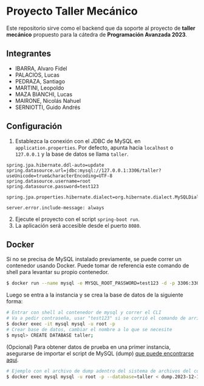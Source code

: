 # Proyecto Taller Mecánico

Este repositorio sirve como el backend que da soporte al proyecto de **taller mecánico** propuesto para la cátedra de **Programación Avanzada 2023**.

## Integrantes
- IBARRA, Alvaro Fidel
- PALACIOS, Lucas
- PEDRAZA, Santiago
- MARTINI, Leopoldo
- MAZA BIANCHI, Lucas
- MAIRONE, Nicolás Nahuel
- SERNIOTTI, Guido Andrés

## Configuración
1. Establezca la conexión con el JDBC de MySQL en `application.properties`. Por defecto, apunta hacia `localhost` o `127.0.0.1` y la base de datos se llama `taller`.

```
spring.jpa.hibernate.ddl-auto=update
spring.datasource.url=jdbc:mysql://127.0.0.1:3306/taller?useUnicode=true&characterEncoding=UTF-8
spring.datasource.username=root
spring.datasource.password=test123

spring.jpa.properties.hibernate.dialect=org.hibernate.dialect.MySQLDialect

server.error.include-message: always
```

2. Ejecute el proyecto con el script `spring-boot run`.
3. La aplicación será accesible desde el puerto `8080`.

## Docker
Si no se precisa de MySQL instalado previamente, se puede correr un contenedor usando Docker. Puede tomar de referencia este comando de shell para levantar su propio contenedor.
```bash
$ docker run --name mysql -e MYSQL_ROOT_PASSWORD=test123 -d -p 3306:3306 mysql:latest
```

Luego se entra a la instancia y se crea la base de datos de la siguiente forma:
```bash
# Entrar con shell al contenedor de mysql y correr el CLI
# Va a pedir contraseña, usar "test123" si se corrió el comando de arriba como estaba
$ docker exec -it mysql mysql -u root -p
# Crear base de datos, cambiar el nombre a lo que se necesite
$ mysql> CREATE DATABASE taller;
```

(Opcional) Para obtener datos de prueba en una primer instancia, asegurarse de importar el script de MySQL (dump) [que puede encontrarse aquí](https://gist.github.com/punteroo/6185924734a9cce5b1f8688ddc2ce78b).
```bash
# Ejemplo con el archivo de dump adentro del sistema de archivos del contenedor de MySQL.
$ docker exec mysql mysql -u root -p --database=taller < dump.2023-12-17.sql
```
